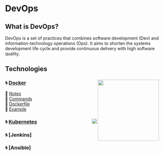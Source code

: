 # DevOps

## What is DevOps?

DevOps is a set of practices that combines software development (Dev) and information-technology operations (Ops). It aims to shorten the systems development life cycle and provide continuous delivery with high software quality.

## Technologies

### 🌀 [Docker](https://github.com/npetrelli/DevOps/blob/master/Docker/README.md)<img src="https://user-images.githubusercontent.com/56039676/209430955-69ee4e14-8f09-46c9-ac7d-25ef2bd8c80b.png" width="200" height="200" align="right" >

🔱 [Notes](https://github.com/npetrelli/DevOps/blob/master/Docker/Notes/README.md) </br>
🔱 [Commands](https://github.com/npetrelli/DevOps/tree/master/Docker/Commands/README.md) </br>
🔱 [Dockerfile](https://github.com/npetrelli/DevOps/blob/master/Docker/Dockerfile/README.md) </br>
🔱 [Example](https://github.com/npetrelli/DevOps/blob/master/Docker/Example/README.md) </br>

### 🌀 [Kubernetes](https://github.com/npetrelli/DevOps/blob/master/Kubernetes/README.md)<img src="https://user-images.githubusercontent.com/56039676/211295316-bfa2481e-27eb-42fc-89c7-c0052d8b8f86.png" align="right" >

### 🌀 [Jenkins]

### 🌀 [Ansible]
